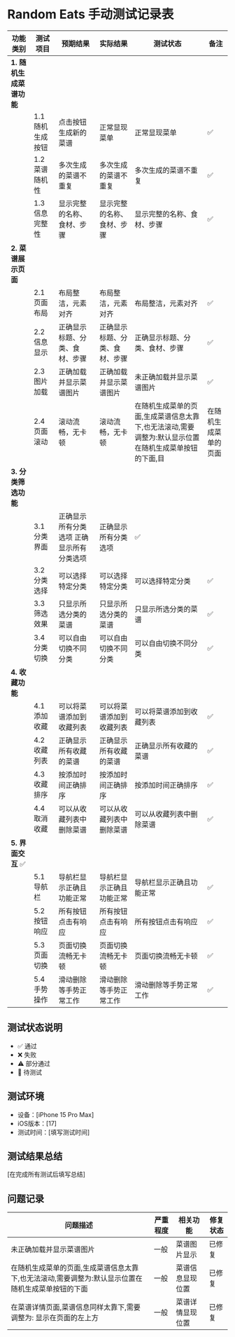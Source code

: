 # Random Eats 手动测试记录表

| 功能类别 | 测试项目 | 预期结果 | 实际结果 | 测试状态 | 备注 |
|---------|---------|---------|---------|---------|------|
| **1. 随机生成菜谱功能** |
| | 1.1 随机生成按钮 | 点击按钮生成新的菜谱 | 正常显现菜单| 正常显现菜单| ✅ |
| | 1.2 菜谱随机性 | 多次生成的菜谱不重复 | 多次生成的菜谱不重复| 多次生成的菜谱不重复| ✅ |
| | 1.3 信息完整性 | 显示完整的名称、食材、步骤 | 显示完整的名称、食材、步骤| 显示完整的名称、食材、步骤| ✅|
| **2. 菜谱展示页面** |
| | 2.1 页面布局 | 布局整洁，元素对齐 |布局整洁，元素对齐 |布局整洁，元素对齐 | ✅|
| | 2.2 信息显示 | 正确显示标题、分类、食材、步骤 | 正确显示标题、分类、食材、步骤 | 正确显示标题、分类、食材、步骤 |✅  |
| | 2.3 图片加载 | 正确加载并显示菜谱图片 | 正确加载并显示菜谱图片| 未正确加载并显示菜谱图片| ✅ |
| | 2.4 页面滚动 | 滚动流畅，无卡顿 | 滚动流畅，无卡顿|在随机生成菜单的页面,生成菜谱信息太靠下,也无法滚动,需要调整为:默认显示位置在随机生成菜单按钮的下面,目|在随机生成菜单的页面 |✅ |
| **3. 分类筛选功能** |
| | 3.1 分类界面 | 正确显示所有分类选项 正确显示所有分类选项| 正确显示所有分类选项| ✅| |
| | 3.2 分类选择 | 可以选择特定分类 |可以选择特定分类 |可以选择特定分类 |✅ |
| | 3.3 筛选效果 | 只显示所选分类的菜谱 | 只显示所选分类的菜谱| 只显示所选分类的菜谱| ✅|
| | 3.4 分类切换 | 可以自由切换不同分类 |可以自由切换不同分类 |可以自由切换不同分类 |  ✅|
| **4. 收藏功能** |
| | 4.1 添加收藏 | 可以将菜谱添加到收藏列表 | 可以将菜谱添加到收藏列表|可以将菜谱添加到收藏列表 | ✅|
| | 4.2 收藏列表 | 正确显示所有收藏的菜谱 | 正确显示所有收藏的菜谱| 正确显示所有收藏的菜谱| ✅ |
| | 4.3 收藏排序 | 按添加时间正确排序 | 按添加时间正确排序| 按添加时间正确排序|  ✅|
| | 4.4 取消收藏 | 可以从收藏列表中删除菜谱 | 可以从收藏列表中删除菜谱| 可以从收藏列表中删除菜谱|  ✅|
| **5. 界面交互** ✅|
| | 5.1 导航栏 | 导航栏显示正确且功能正常 | 导航栏显示正确且功能正常| 导航栏显示正确且功能正常|✅ |
| | 5.2 按钮响应 | 所有按钮点击有响应 | 所有按钮点击有响应|所有按钮点击有响应 | ✅ |
| | 5.3 页面切换 | 页面切换流畅无卡顿 | 页面切换流畅无卡顿| 页面切换流畅无卡顿| ✅ |
| | 5.4 手势操作 | 滑动删除等手势正常工作 | 滑动删除等手势正常工作| 滑动删除等手势正常工作|✅ |

## 测试状态说明
- ✅ 通过
- ❌ 失败
- ⚠️ 部分通过
- 🔄 待测试

## 测试环境
- 设备：[iPhone 15 Pro Max]
- iOS版本：[17]
- 测试时间：[填写测试时间]

## 测试结果总结
[在完成所有测试后填写总结]

## 问题记录
| 问题描述 | 严重程度 | 相关功能 | 修复状态 |
|---------|---------|---------|---------|
| 未正确加载并显示菜谱图片|一般 | 菜谱图片显示| 已修复|
|在随机生成菜单的页面,生成菜谱信息太靠下,也无法滚动,需要调整为:默认显示位置在随机生成菜单按钮的下面 |一般|菜谱信息显现位置|已修复|
|在菜谱详情页面,菜谱信息同样太靠下,需要调整为: 显示在页面的左上方|一般|菜谱详情显现位置|已修复|








